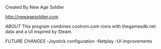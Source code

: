 Created By New Age Soldier

http://newagesoldier.com

_ABOUT_
This program combines coolrom.com roms with thegamesdb.net data and a UI inspired by Steam.

_FUTURE CHANGES_
-Joystick configuration
-Netplay
-UI improvements